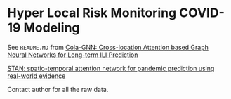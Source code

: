 # Hyper Local Risk Monitoring COVID-19 Modeling

See `README.MD` from [Cola-GNN: Cross-location Attention based Graph Neural Networks for Long-term ILI Prediction](https://yue-ning.github.io/docs/CIKM20-colagnn.pdf)

[STAN: spatio-temporal attention network for pandemic prediction using real-world evidence ](https://academic.oup.com/jamia/article/28/4/733/6118380)

Contact author for all the raw data.

